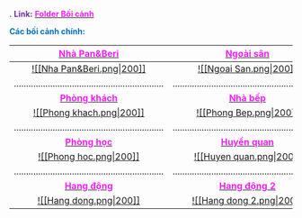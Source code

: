 .
<span style="font-weight:bold; color:rgb(112, 48, 160)">Link:</span> [<span style="font-weight:bold; color:rgb(251, 31, 255)">Folder Bối cảnh</span>](file:///D:%5CPROJECTS%5CPan&Beri%5C1.Project%20Setup%5C5.Art%20Design%5CBackground%5CBối%20cảnh%20chính)

<span style="font-weight:bold; color:rgb(0, 112, 192)">Các bối cảnh chính:</span>


|    [<span style="color:rgb(251, 31, 255)">**Nhà Pan&Beri**</span>](file:///D:%5CPROJECTS%5CPan&Beri%5C1.Project%20Setup%5C5.Art%20Design%5CBackground%5CBối%20cảnh%20chính%5CHouse.moho)     |    [<span style="color:rgb(251, 31, 255)">**Ngoài sân**</span>](file:///D:%5CPROJECTS%5CPan&Beri%5C1.Project%20Setup%5C5.Art%20Design%5CBackground%5CBối%20cảnh%20chính%5CYard.moho)    |      [<span style="color:rgb(251, 31, 255)">**Phòng thí nghiệm**</span>](file:///D:%5CPROJECTS%5CPan&Beri%5C1.Project%20Setup%5C5.Art%20Design%5CBackground%5CBối%20cảnh%20chính%5Clab.moho)       |
| :------------------------------------------------------------------------------------------------------------------------------------------------------------------------------------------: | :-------------------------------------------------------------------------------------------------------------------------------------------------------------------------------------: | :------------------------------------------------------------------------------------------------------------------------------------------------------------------------------------------------: |
|         [![[Nha Pan&Beri.png\|200]]](file:///D:%5CPROJECTS%5CPan&Beri%5C1.Project%20Setup%5C5.Art%20Design%5CBackground%5CBối%20cảnh%20chính%5Cpng%5CRW%20file%5CNha%20Pan&Beri.rw)          |          [![[Ngoai San.png\|200]]](file:///D:%5CPROJECTS%5CPan&Beri%5C1.Project%20Setup%5C5.Art%20Design%5CBackground%5CBối%20cảnh%20chính%5Cpng%5CRW%20file%5CNgoai%20San.rw)          |       [![[Phong Thi Nghiem.png\|200]]](file:///D:%5CPROJECTS%5CPan&Beri%5C1.Project%20Setup%5C5.Art%20Design%5CBackground%5CBối%20cảnh%20chính%5Cpng%5CRW%20file%5CPhong%20thi%20nghiem.rw)        |
|                                                                ..............................................................                                                                |                                                             ..............................................................                                                              |                                                                   ..............................................................                                                                   |
| [<span style="color:rgb(251, 31, 255)">**Phòng khách**</span>](file:///D:%5CPROJECTS%5CPan&Beri%5C1.Project%20Setup%5C5.Art%20Design%5CBackground%5CBối%20cảnh%20chính%5Cliving%20room.moho) |   [<span style="color:rgb(251, 31, 255)">**Nhà bếp**</span>](file:///D:%5CPROJECTS%5CPan&Beri%5C1.Project%20Setup%5C5.Art%20Design%5CBackground%5CBối%20cảnh%20chính%5Ckitchen.moho)    | [<span style="color:rgb(251, 31, 255)">**Phòng ngủ**</span>](file:///D:%5CPROJECTS%5CPan&Beri%5C1.Project%20Setup%5C5.Art%20Design%5CBackground%5CBối%20cảnh%20chính%5CBerdroom%20Pan%20Beri.moho) |
|          [![[Phong khach.png\|200]]](file:///D:%5CPROJECTS%5CPan&Beri%5C1.Project%20Setup%5C5.Art%20Design%5CBackground%5CBối%20cảnh%20chính%5Cpng%5CRW%20file%5CPhong%20Khach.rw)           |          [![[Phong Bep.png\|200]]](file:///D:%5CPROJECTS%5CPan&Beri%5C1.Project%20Setup%5C5.Art%20Design%5CBackground%5CBối%20cảnh%20chính%5Cpng%5CRW%20file%5CPhong%20Bep.rw)          |               [![[Phong ngu.png\|200]]](file:///D:%5CPROJECTS%5CPan&Beri%5C1.Project%20Setup%5C5.Art%20Design%5CBackground%5CBối%20cảnh%20chính%5Cpng%5CRW%20file%5CPhong%20ngu.rw)                |
|                                                                ..............................................................                                                                |                                                             ..............................................................                                                              |                                                                   ..............................................................                                                                   |
|      [<span style="color:rgb(251, 31, 255)">**Phòng học**</span>](file:///D:%5CPROJECTS%5CPan&Beri%5C1.Project%20Setup%5C5.Art%20Design%5CBackground%5CBối%20cảnh%20chính%5Cstudy.moho)      | [<span style="color:rgb(251, 31, 255)">**Huyền quan**</span>](file:///D:%5CPROJECTS%5CPan&Beri%5C1.Project%20Setup%5C5.Art%20Design%5CBackground%5CBối%20cảnh%20chính%5Centrance.moho)  |         [<span style="color:rgb(251, 31, 255)">**Con đường**</span>](file:///D:%5CPROJECTS%5CPan&Beri%5C1.Project%20Setup%5C5.Art%20Design%5CBackground%5CBối%20cảnh%20chính%5Croad.moho)          |
|            [![[Phong hoc.png\|200]]](file:///D:%5CPROJECTS%5CPan&Beri%5C1.Project%20Setup%5C5.Art%20Design%5CBackground%5CBối%20cảnh%20chính%5Cpng%5CRW%20file%5CPhong%20hoc.rw)             |         [![[Huyen quan.png\|200]]](file:///D:%5CPROJECTS%5CPan&Beri%5C1.Project%20Setup%5C5.Art%20Design%5CBackground%5CBối%20cảnh%20chính%5Cpng%5CRW%20file%5CHuyen%20quan.rw)         |             [![[Con duong.png\|200]]](file:///D:%5CPROJECTS%5CPan&Beri%5C1.Project%20Setup%5C5.Art%20Design%5CBackground%5CBối%20cảnh%20chính%5Cpng%5CRW%20file%5CCon%20duong.rw)<br>              |
|                                                                ..............................................................                                                                |                                                             ..............................................................                                                              |                                                                   ..............................................................                                                                   |
|    [<span style="color:rgb(251, 31, 255)">**Hang động**</span>](file:///D:%5CPROJECTS%5CPan&Beri%5C1.Project%20Setup%5C5.Art%20Design%5CBackground%5CBối%20cảnh%20chính%5Ccave%201.moho)     | [<span style="color:rgb(251, 31, 255)">**Hang động 2**</span>](file:///D:%5CPROJECTS%5CPan&Beri%5C1.Project%20Setup%5C5.Art%20Design%5CBackground%5CBối%20cảnh%20chính%5Ccave%202.moho) |                                                                                                                                                                                                    |
|            [![[Hang dong.png\|200]]](file:///D:%5CPROJECTS%5CPan&Beri%5C1.Project%20Setup%5C5.Art%20Design%5CBackground%5CBối%20cảnh%20chính%5Cpng%5CRW%20file%5CHang%20dong.rw)             |       [![[Hang dong 2.png\|200]]](file:///D:%5CPROJECTS%5CPan&Beri%5C1.Project%20Setup%5C5.Art%20Design%5CBackground%5CBối%20cảnh%20chính%5Cpng%5CRW%20file%5CHang%20dong%202.rw)       |                                                                                                                                                                                                    |
